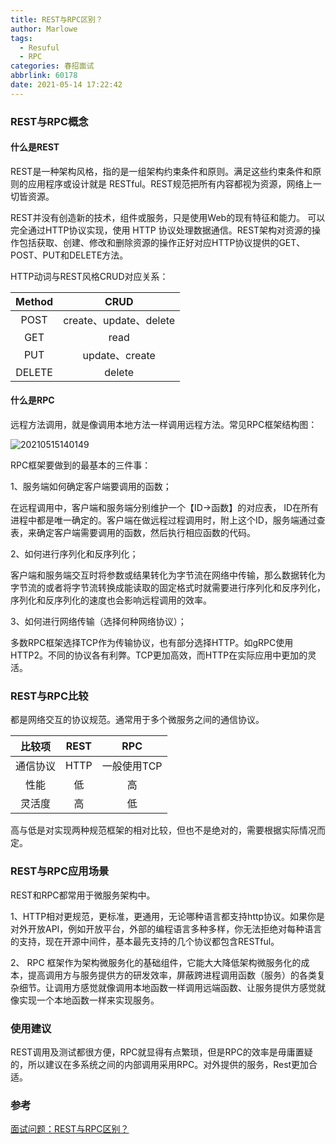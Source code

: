 ```yaml
---
title: REST与RPC区别？
author: Marlowe
tags:
  - Resuful
  - RPC
categories: 春招面试
abbrlink: 60178
date: 2021-05-14 17:22:42
---
```


<!--more-->

### REST与RPC概念

#### 什么是REST

REST是一种架构风格，指的是一组架构约束条件和原则。满足这些约束条件和原则的应用程序或设计就是 RESTful。REST规范把所有内容都视为资源，网络上一切皆资源。

REST并没有创造新的技术，组件或服务，只是使用Web的现有特征和能力。 可以完全通过HTTP协议实现，使用 HTTP 协议处理数据通信。REST架构对资源的操作包括获取、创建、修改和删除资源的操作正好对应HTTP协议提供的GET、POST、PUT和DELETE方法。

HTTP动词与REST风格CRUD对应关系：

|Method|CRUD|
|:---:|:---:|
|POST|create、update、delete|
|GET|read|
|PUT|update、create|
|DELETE|delete|

#### 什么是RPC

远程方法调用，就是像调用本地方法一样调用远程方法。常见RPC框架结构图：

![20210515140149](http://marlowe.oss-cn-beijing.aliyuncs.com/img/20210515140149.png)


RPC框架要做到的最基本的三件事：

1、服务端如何确定客户端要调用的函数；

在远程调用中，客户端和服务端分别维护一个【ID->函数】的对应表， ID在所有进程中都是唯一确定的。客户端在做远程过程调用时，附上这个ID，服务端通过查表，来确定客户端需要调用的函数，然后执行相应函数的代码。

2、如何进行序列化和反序列化；

客户端和服务端交互时将参数或结果转化为字节流在网络中传输，那么数据转化为字节流的或者将字节流转换成能读取的固定格式时就需要进行序列化和反序列化，序列化和反序列化的速度也会影响远程调用的效率。

3、如何进行网络传输（选择何种网络协议）；

多数RPC框架选择TCP作为传输协议，也有部分选择HTTP。如gRPC使用HTTP2。不同的协议各有利弊。TCP更加高效，而HTTP在实际应用中更加的灵活。

### REST与RPC比较

都是网络交互的协议规范。通常用于多个微服务之间的通信协议。

|比较项|REST|RPC|
|:---:|:---:|:---:|
|通信协议|HTTP|一般使用TCP|
|性能|低|高|
|灵活度|高|低|

高与低是对实现两种规范框架的相对比较，但也不是绝对的，需要根据实际情况而定。

### REST与RPC应用场景

REST和RPC都常用于微服务架构中。

1、HTTP相对更规范，更标准，更通用，无论哪种语言都支持http协议。如果你是对外开放API，例如开放平台，外部的编程语言多种多样，你无法拒绝对每种语言的支持，现在开源中间件，基本最先支持的几个协议都包含RESTful。

2、 RPC 框架作为架构微服务化的基础组件，它能大大降低架构微服务化的成本，提高调用方与服务提供方的研发效率，屏蔽跨进程调用函数（服务）的各类复杂细节。让调用方感觉就像调用本地函数一样调用远端函数、让服务提供方感觉就像实现一个本地函数一样来实现服务。

### 使用建议

REST调用及测试都很方便，RPC就显得有点繁琐，但是RPC的效率是毋庸置疑的，所以建议在多系统之间的内部调用采用RPC。对外提供的服务，Rest更加合适。


### 参考

[面试问题：REST与RPC区别？](https://baijiahao.baidu.com/s?id=1617168792520937104&wfr=spider&for=pc)


